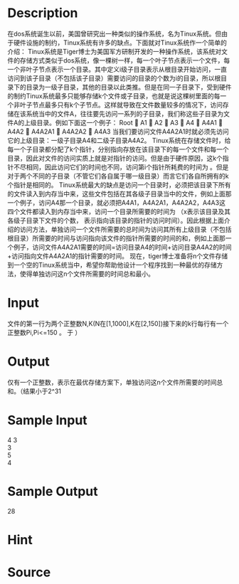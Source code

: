 
# Description

<div class="content">在dos系统诞生以前，美国曾研究出一种类似的操作系统，名为Tinux系统。但由于硬件设施的制约，Tinux系统有许多的缺点。下面就对Tinux系统作一个简单的介绍：
Tinux系统是Tiger博士为美国军方研制开发的一种操作系统，该系统对文件的存储方式类似于dos系统，像一棵树一样，每一个叶子节点表示一个文件，每一个非叶子节点表示一个目录。其中定义i级子目录表示从根目录开始访问，一直访问到该子目录（不包括该子目录）需要访问的目录的个数为i的目录，所以根目录下的目录为一级子目录，其他的目录以此类推。但是在同一子目录下，受到硬件的制约Tinux系统最多只能够存储k个文件或子目录，也就是说这棵树里面的每一个非叶子节点最多只有k个子节点。这样就导致在文件数量较多的情况下，访问存储在该系统当中的文件A，往往要先访问一系列的子目录，我们称这些子目录为文件A的上级目录。例如下面这一个例子：
Root
	A1
	A2
	A3
	A4
	A4A1
	A4A2
	A4A2A1
	A4A2A2
	A4A3
当我们要访问文件A4A2A1时就必须先访问它的上级目录：一级子目录A4和二级子目录A4A2。
Tinux系统在存储文件时，给每一个子目录都分配了k个指针，分别指向存放在该目录下的每一个文件和每一个目录，因此对文件的访问实质上就是对指针的访问。但是由于硬件原因，这k个指针不尽相同，因此访问它们的时间也不同，访问第i个指针所耗费的时间为 。但是对于两个不同的子目录（不管它们各自属于哪一级目录）而言它们各自所拥有的k个指针是相同的。
Tinux系统最大的缺点是访问一个目录时，必须把该目录下所有的文件读入到内存当中来，这些文件包括在其各级子目录当中的文件，例如上面那一个例子，访问A4那一个目录，就必须把A4A1，A4A2A1，A4A2A2，A4A3这四个文件都读入到内存当中来，访问一个目录所需要的时间为 （x表示该目录及其各级子目录下文件的个数， 表示指向该目录的指针的访问时间）。因此根据上面介绍的访问方法，单独访问一个文件所需要的总时间为访问其所有上级目录（不包括根目录）所需要的时间与访问指向该文件的指针所需要的时间的和，例如上面那一个例子，访问文件A4A2A1需要的时间=访问目录A4的时间+访问目录A4A2的时间+访问指向文件A4A2A1的指针需要的时间。
现在，tiger博士准备将n个文件存储到一个空的Tinux系统当中，希望你帮助他设计一个程序找到一种最优的存储方法，使得单独访问这n个文件所需要的时间总和最小。
</div>

# Input

<div class="content">文件的第一行为两个正整数N,K(N在[1,1000],K在[2,150])接下来的k行每行有一个正整数Pi,Pi&lt;=150 。
于 ）
</div>

# Output

<div class="content">仅有一个正整数，表示在最优存储方案下，单独访问这n个文件所需要的时间总和。（结果小于2^31</div>

# Sample Input

<div class="content"><span class="sampledata">4 3<br/>
3<br/>
5<br/>
4<br/>
</span></div>

# Sample Output

<div class="content"><span class="sampledata">28</span></div>

# Hint

<div class="content"><p></p></div>

# Source

<div class="content"><p><a href="problemset.php?search="></a></p></div>

